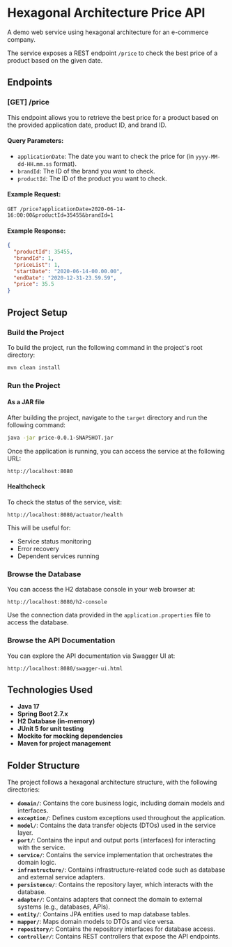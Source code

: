
# Hexagonal Architecture Price API

A demo web service using hexagonal architecture for an e-commerce company.

The service exposes a REST endpoint `/price` to check the best price of a product based on the given date.

## Endpoints

### [GET] /price

This endpoint allows you to retrieve the best price for a product based on the provided application date, product ID, and brand ID.

#### Query Parameters:
- `applicationDate`: The date you want to check the price for (in `yyyy-MM-dd-HH.mm.ss` format).
- `brandId`: The ID of the brand you want to check.
- `productId`: The ID of the product you want to check.

#### Example Request:
```
GET /price?applicationDate=2020-06-14-16:00:00&productId=35455&brandId=1
```

#### Example Response:
```json
{
  "productId": 35455,
  "brandId": 1,
  "priceList": 1,
  "startDate": "2020-06-14-00.00.00",
  "endDate": "2020-12-31-23.59.59",
  "price": 35.5
}
```

## Project Setup

### Build the Project

To build the project, run the following command in the project's root directory:

```bash
mvn clean install
```

### Run the Project

#### As a JAR file

After building the project, navigate to the `target` directory and run the following command:

```bash
java -jar price-0.0.1-SNAPSHOT.jar
```

Once the application is running, you can access the service at the following URL:

```
http://localhost:8080
```

#### Healthcheck

To check the status of the service, visit:

```
http://localhost:8080/actuator/health
```

This will be useful for:
- Service status monitoring
- Error recovery
- Dependent services running

### Browse the Database

You can access the H2 database console in your web browser at:

```
http://localhost:8080/h2-console
```

Use the connection data provided in the `application.properties` file to access the database.

### Browse the API Documentation

You can explore the API documentation via Swagger UI at:

```
http://localhost:8080/swagger-ui.html
```

## Technologies Used

- **Java 17**
- **Spring Boot 2.7.x**
- **H2 Database (in-memory)**
- **JUnit 5 for unit testing**
- **Mockito for mocking dependencies**
- **Maven for project management**

## Folder Structure

The project follows a hexagonal architecture structure, with the following directories:

- **`domain/`**: Contains the core business logic, including domain models and interfaces.
- **`exception/`**: Defines custom exceptions used throughout the application.
- **`model/`**: Contains the data transfer objects (DTOs) used in the service layer.
- **`port/`**: Contains the input and output ports (interfaces) for interacting with the service.
- **`service/`**: Contains the service implementation that orchestrates the domain logic.
- **`infrastructure/`**: Contains infrastructure-related code such as database and external service adapters.
- **`persistence/`**: Contains the repository layer, which interacts with the database.
- **`adapter/`**: Contains adapters that connect the domain to external systems (e.g., databases, APIs).
- **`entity/`**: Contains JPA entities used to map database tables.
- **`mapper/`**: Maps domain models to DTOs and vice versa.
- **`repository/`**: Contains the repository interfaces for database access.
- **`controller/`**: Contains REST controllers that expose the API endpoints.
